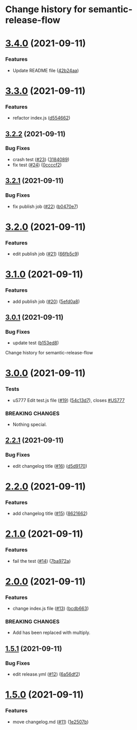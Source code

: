 # Change history for semantic-release-flow

# [3.4.0](https://github.com/ssergiyenko/semantic-release-flow/compare/v3.3.0...v3.4.0) (2021-09-11)


### Features

* Update README file ([42b24aa](https://github.com/ssergiyenko/semantic-release-flow/commit/42b24aa6eadf1a0c164717a0583795d1eef8ebc4))

# [3.3.0](https://github.com/ssergiyenko/semantic-release-flow/compare/v3.2.2...v3.3.0) (2021-09-11)


### Features

* refactor index.js ([d554662](https://github.com/ssergiyenko/semantic-release-flow/commit/d554662a9a6a3ab40bf296cd00b5fa75c99d611c))

## [3.2.2](https://github.com/ssergiyenko/semantic-release-flow/compare/v3.2.1...v3.2.2) (2021-09-11)


### Bug Fixes

* crash test ([#23](https://github.com/ssergiyenko/semantic-release-flow/issues/23)) ([3184089](https://github.com/ssergiyenko/semantic-release-flow/commit/3184089512b658d761579b6349bd43f9b260726f))
* fix test ([#24](https://github.com/ssergiyenko/semantic-release-flow/issues/24)) ([0ccccf2](https://github.com/ssergiyenko/semantic-release-flow/commit/0ccccf2d307eb6649efa996f518ad0f911960c10))

## [3.2.1](https://github.com/ssergiyenko/semantic-release-flow/compare/v3.2.0...v3.2.1) (2021-09-11)


### Bug Fixes

* fix publish job ([#22](https://github.com/ssergiyenko/semantic-release-flow/issues/22)) ([b0470e7](https://github.com/ssergiyenko/semantic-release-flow/commit/b0470e78e3d70e6ada08793e7787e175da4dc814))

# [3.2.0](https://github.com/ssergiyenko/semantic-release-flow/compare/v3.1.0...v3.2.0) (2021-09-11)


### Features

* edit publish job ([#21](https://github.com/ssergiyenko/semantic-release-flow/issues/21)) ([66fb5c9](https://github.com/ssergiyenko/semantic-release-flow/commit/66fb5c9b159c1f9d6d3a5e72313acbe12e153bbb))

# [3.1.0](https://github.com/ssergiyenko/semantic-release-flow/compare/v3.0.1...v3.1.0) (2021-09-11)


### Features

* add publish job ([#20](https://github.com/ssergiyenko/semantic-release-flow/issues/20)) ([5efd0a8](https://github.com/ssergiyenko/semantic-release-flow/commit/5efd0a8ee0078ce4ed814ef8ab10081e69c15faf))

## [3.0.1](https://github.com/ssergiyenko/semantic-release-flow/compare/v3.0.0...v3.0.1) (2021-09-11)


### Bug Fixes

* update test ([b153ed8](https://github.com/ssergiyenko/semantic-release-flow/commit/b153ed85a523b509c42bf20499f8e0ad3db6f050))

Change history for semantic-release-flow

# [3.0.0](https://github.com/ssergiyenko/semantic-release-flow/compare/v2.2.1...v3.0.0) (2021-09-11)


### Tests

* uS777 Edit test.js file ([#19](https://github.com/ssergiyenko/semantic-release-flow/issues/19)) ([54c13d7](https://github.com/ssergiyenko/semantic-release-flow/commit/54c13d7f21ec9a75f6325ab970dea38337f04705)), closes [#US777](https://github.com/ssergiyenko/semantic-release-flow/issues/US777)


### BREAKING CHANGES

* Nothing special.

## [2.2.1](https://github.com/ssergiyenko/semantic-release-flow/compare/v2.2.0...v2.2.1) (2021-09-11)


### Bug Fixes

* edit changelog title ([#16](https://github.com/ssergiyenko/semantic-release-flow/issues/16)) ([d5d9170](https://github.com/ssergiyenko/semantic-release-flow/commit/d5d917051d65410e9478e51d9efb4c3cfbdf7340))

# [2.2.0](https://github.com/ssergiyenko/semantic-release-flow/compare/v2.1.0...v2.2.0) (2021-09-11)


### Features

* add changelog title ([#15](https://github.com/ssergiyenko/semantic-release-flow/issues/15)) ([8621662](https://github.com/ssergiyenko/semantic-release-flow/commit/8621662af2acbcb364ffd83e86c31936b3996144))

# [2.1.0](https://github.com/ssergiyenko/semantic-release-flow/compare/v2.0.0...v2.1.0) (2021-09-11)


### Features

* fail the test ([#14](https://github.com/ssergiyenko/semantic-release-flow/issues/14)) ([7ba972a](https://github.com/ssergiyenko/semantic-release-flow/commit/7ba972a3a59be4144b7f41009e8803d351e1fecc))

# [2.0.0](https://github.com/ssergiyenko/semantic-release-flow/compare/v1.5.1...v2.0.0) (2021-09-11)


### Features

* change index.js file ([#13](https://github.com/ssergiyenko/semantic-release-flow/issues/13)) ([bcdb663](https://github.com/ssergiyenko/semantic-release-flow/commit/bcdb663c78470317b36f00a25ccf6ae80497a660))


### BREAKING CHANGES

* Add has been replaced with multiply.

## [1.5.1](https://github.com/ssergiyenko/semantic-release-flow/compare/v1.5.0...v1.5.1) (2021-09-11)


### Bug Fixes

* edit release.yml ([#12](https://github.com/ssergiyenko/semantic-release-flow/issues/12)) ([6a56df2](https://github.com/ssergiyenko/semantic-release-flow/commit/6a56df23ba5d6c251b026c392317febb3f7ca862))

# [1.5.0](https://github.com/ssergiyenko/semantic-release-flow/compare/v1.4.0...v1.5.0) (2021-09-11)


### Features

* move changelog.md ([#11](https://github.com/ssergiyenko/semantic-release-flow/issues/11)) ([1e2507b](https://github.com/ssergiyenko/semantic-release-flow/commit/1e2507b806c658ccd5e56a92ccaaad6697b23aff))
